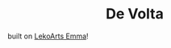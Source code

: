 <h1 align="center">
  De Volta
</h1>

built on [LekoArts Emma](https://github.com/LekoArts/gatsby-starter-portfolio-emma)!
